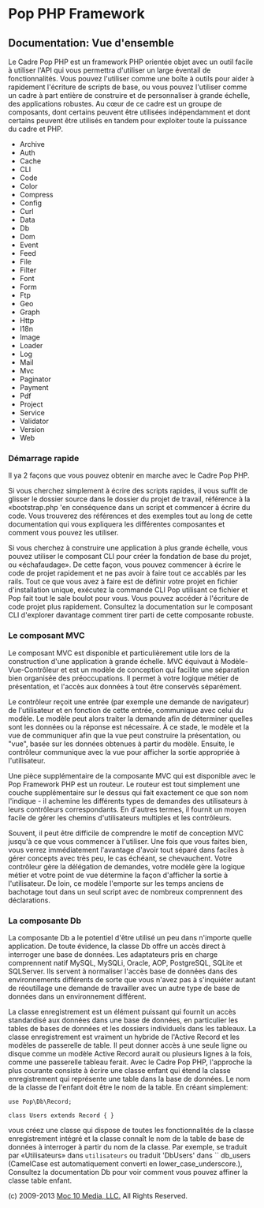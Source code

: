 Pop PHP Framework
=================

Documentation: Vue d'ensemble
-----------------------------

Le Cadre Pop PHP est un framework PHP orientée objet avec un outil
facile à utiliser l'API qui vous permettra d'utiliser un large éventail
de fonctionnalités. Vous pouvez l'utiliser comme une boîte à outils pour
aider à rapidement l'écriture de scripts de base, ou vous pouvez
l'utiliser comme un cadre à part entière de construire et de
personnaliser à grande échelle, des applications robustes. Au cœur de ce
cadre est un groupe de composants, dont certains peuvent être utilisées
indépendamment et dont certains peuvent être utilisés en tandem pour
exploiter toute la puissance du cadre et PHP.

-   Archive
-   Auth
-   Cache
-   CLI
-   Code
-   Color
-   Compress
-   Config
-   Curl
-   Data
-   Db
-   Dom
-   Event
-   Feed
-   File
-   Filter
-   Font
-   Form
-   Ftp
-   Geo
-   Graph
-   Http
-   I18n
-   Image
-   Loader
-   Log
-   Mail
-   Mvc
-   Paginator
-   Payment
-   Pdf
-   Project
-   Service
-   Validator
-   Version
-   Web

### Démarrage rapide

Il ya 2 façons que vous pouvez obtenir en marche avec le Cadre Pop PHP.

Si vous cherchez simplement à écrire des scripts rapides, il vous suffit
de glisser le dossier source dans le dossier du projet de travail,
référence à la «bootstrap.php 'en conséquence dans un script et
commencer à écrire du code. Vous trouverez des références et des
exemples tout au long de cette documentation qui vous expliquera les
différentes composantes et comment vous pouvez les utiliser.

Si vous cherchez à construire une application à plus grande échelle,
vous pouvez utiliser le composant CLI pour créer la fondation de base du
projet, ou «échafaudage». De cette façon, vous pouvez commencer à écrire
le code de projet rapidement et ne pas avoir à faire tout ce accablés
par les rails. Tout ce que vous avez à faire est de définir votre projet
en fichier d'installation unique, exécutez la commande CLI Pop utilisant
ce fichier et Pop fait tout le sale boulot pour vous. Vous pouvez
accéder à l'écriture de code projet plus rapidement. Consultez la
documentation sur le composant CLI d'explorer davantage comment tirer
parti de cette composante robuste.

### Le composant MVC

Le composant MVC est disponible et particulièrement utile lors de la
construction d'une application à grande échelle. MVC équivaut à
Modèle-Vue-Contrôleur et est un modèle de conception qui facilite une
séparation bien organisée des préoccupations. Il permet à votre logique
métier de présentation, et l'accès aux données à tout être conservés
séparément.

Le contrôleur reçoit une entrée (par exemple une demande de navigateur)
de l'utilisateur et en fonction de cette entrée, communique avec celui
du modèle. Le modèle peut alors traiter la demande afin de déterminer
quelles sont les données ou la réponse est nécessaire. À ce stade, le
modèle et la vue de communiquer afin que la vue peut construire la
présentation, ou "vue", basée sur les données obtenues à partir du
modèle. Ensuite, le contrôleur communique avec la vue pour afficher la
sortie appropriée à l'utilisateur.

Une pièce supplémentaire de la composante MVC qui est disponible avec le
Pop Framework PHP est un routeur. Le routeur est tout simplement une
couche supplémentaire sur le dessus qui fait exactement ce que son nom
l'indique - il achemine les différents types de demandes des
utilisateurs à leurs contrôleurs correspondants. En d'autres termes, il
fournit un moyen facile de gérer les chemins d'utilisateurs multiples et
les contrôleurs.

Souvent, il peut être difficile de comprendre le motif de conception MVC
jusqu'à ce que vous commencer à l'utiliser. Une fois que vous faites
bien, vous verrez immédiatement l'avantage d'avoir tout séparé dans
faciles à gérer concepts avec très peu, le cas échéant, se chevauchent.
Votre contrôleur gère la délégation de demandes, votre modèle gère la
logique métier et votre point de vue détermine la façon d'afficher la
sortie à l'utilisateur. De loin, ce modèle l'emporte sur les temps
anciens de bachotage tout dans un seul script avec de nombreux
comprennent des déclarations.

### La composante Db

La composante Db a le potentiel d'être utilisé un peu dans n'importe
quelle application. De toute évidence, la classe Db offre un accès
direct à interroger une base de données. Les adaptateurs pris en charge
comprennent natif MySQL, MySQLi, Oracle, AOP, PostgreSQL, SQLite et
SQLServer. Ils servent à normaliser l'accès base de données dans des
environnements différents de sorte que vous n'avez pas à s'inquiéter
autant de réoutillage une demande de travailler avec un autre type de
base de données dans un environnement différent.

La classe enregistrement est un élément puissant qui fournit un accès
standardisé aux données dans une base de données, en particulier les
tables de bases de données et les dossiers individuels dans les tableaux.
La classe enregistrement est vraiment un hybride de l'Active Record et
les modèles de passerelle de table. Il peut donner accès à une seule
ligne ou disque comme un modèle Active Record aurait ou plusieurs lignes
à la fois, comme une passerelle tableau ferait. Avec le Cadre Pop PHP,
l'approche la plus courante consiste à écrire une classe enfant qui étend
la classe enregistrement qui représente une table dans la base de données.
Le nom de la classe de l'enfant doit être le nom de la table. En
créant simplement:

    use Pop\Db\Record;

    class Users extends Record { }

vous créez une classe qui dispose de toutes les fonctionnalités de la
classe enregistrement intégré et la classe connaît le nom de la table
de base de données à interroger à partir du nom de la classe. Par
exemple, se traduit par «Utilisateurs» dans `utilisateurs` ou traduit
'DbUsers' dans `` db_users (CamelCase est automatiquement converti en
lower_case_underscore.), Consultez la documentation Db pour voir comment
vous pouvez affiner la classe table enfant.

\(c) 2009-2013 [Moc 10 Media, LLC.](http://www.moc10media.com) All
Rights Reserved.
